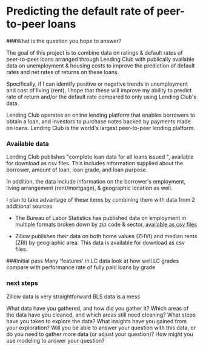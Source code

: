Predicting the default rate of peer-to-peer loans 
====

###What is the question you hope to answer?

The goal of this project is to combine data on ratings & default rates of peer-to-peer loans arranged through Lending Club with publically available data on unemployment & housing costs to improve the prediction of default rates and net rates of returns on these loans. 

Specifically, if I can identify positive or negative trends in unemployment and cost of living (rent), I hope that these will improve my ability to predict rate of return and/or the default rate compared to only using Lending Club's data.

Lending Club operates an online lending platform that enables borrowers to obtain a loan, and investors to purchase notes backed by payments made on loans. Lending Club is the world's largest peer-to-peer lending platform. 


### Available data

Lending Club publishes "complete loan data for all loans issued ", available for download as csv files. This includes information supplied about the borrower, amount of loan, loan grade, and loan purpose.

In addition, the data include information on the borrower's employment, living arrangement (rent/mortgage), & geographic location as well. 

I plan to take advantage of these items by combining them with data from 2 additional sources:

- The Bureau of Labor Statistics has published data on employment in multiple formats broken down by zip code & sector, [available as csv files](http://download.bls.gov/pub/time.series/overview.txt)

 - Zillow publishes their data on both home values (ZHVI) and median rents (ZRI) by geographic area.
This data is available for download as csv files.

###Initial pass
Many 'features' in LC data
look at how well LC grades compare with performance
rate of fully paid loans by grade

### next steps
Zillow data is very straightforward
BLS data is a mess



What data have you gathered, and how did you gather it?
Which areas of the data have you cleaned, and which areas still need cleaning?
What steps have you taken to explore the data?
What insights have you gained from your exploration?
Will you be able to answer your question with this data, or do you need to gather more data (or adjust your question)?
How might you use modeling to answer your question?